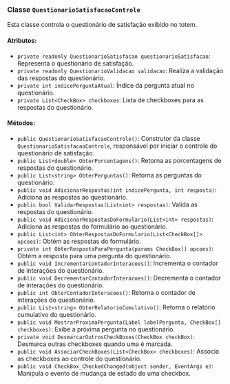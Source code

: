 ﻿### Classe `QuestionarioSatisfacaoControle`

Esta classe controla o questionário de satisfação exibido no totem.

#### Atributos:

- `private readonly QuestionarioSatisfacao questionarioSatisfacao`: Representa o questionário de satisfação.
- `private readonly QuestionarioValidacao validacao`: Realiza a validação das respostas do questionário.
- `private int indicePerguntaAtual`: Índice da pergunta atual no questionário.
- `private List<CheckBox> checkboxes`: Lista de checkboxes para as respostas do questionário.

#### Métodos:

- `public QuestionarioSatisfacaoControle()`: Construtor da classe `QuestionarioSatisfacaoControle`, responsável por iniciar o controle do questionário de satisfação.
- `public List<double> ObterPorcentagens()`: Retorna as porcentagens de respostas do questionário.
- `public List<string> ObterPerguntas()`: Retorna as perguntas do questionário.
- `public void AdicionarRespostas(int indicePergunta, int resposta)`: Adiciona as respostas ao questionário.
- `public bool ValidarRespostas(List<int> respostas)`: Valida as respostas do questionário.
- `public void AdicionarRespostasDoFormulario(List<int> respostas)`: Adiciona as respostas do formulário ao questionário.
- `public List<int> ObterRespostasDoFormulario(List<CheckBox[]> opcoes)`: Obtém as respostas do formulário.
- `private int ObterRespostaParaPergunta(params CheckBox[] opcoes)`: Obtém a resposta para uma pergunta do questionário.
- `public void IncrementarContadorInteracoes()`: Incrementa o contador de interações do questionário.
- `public void DecrementarContadorInteracoes()`: Decrementa o contador de interações do questionário.
- `public int ObterContadorInteracoes()`: Retorna o contador de interações do questionário.
- `public List<string> ObterRelatorioCumulativo()`: Retorna o relatório cumulativo do questionário.
- `public void MostrarProximaPergunta(Label labelPergunta, CheckBox[] checkboxes)`: Exibe a próxima pergunta no questionário.
- `private void DesmarcarOutrosCheckBoxes(CheckBox checkBox)`: Desmarca outras checkboxes quando uma é marcada.
- `public void AssociarCheckBoxes(List<CheckBox> checkboxes)`: Associa as checkboxes ao controle do questionário.
- `public void CheckBox_CheckedChanged(object sender, EventArgs e)`: Manipula o evento de mudança de estado de uma checkbox.